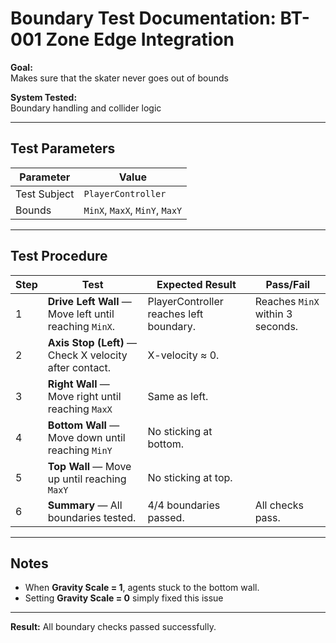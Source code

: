 # Boundary Test Documentation: BT-001 Zone Edge Integration

**Goal:**  
Makes sure that the skater never goes out of bounds

**System Tested:**  
Boundary handling and collider logic

---

## Test Parameters

| Parameter | Value |
|------------|--------|
| Test Subject | `PlayerController` |
| Bounds | `MinX`, `MaxX`, `MinY`, `MaxY` |

---

## Test Procedure

| Step | Test | Expected Result | Pass/Fail |
|------|------------|-----------------|--------------------|
| 1 | **Drive Left Wall** — Move left until reaching `MinX`. | PlayerController reaches left boundary. | Reaches `MinX` within 3 seconds. |
| 2 | **Axis Stop (Left)** — Check X velocity after contact. | X-velocity ≈ 0.|
| 3 | **Right Wall** — Move right until reaching `MaxX` | Same as left. |
| 4 | **Bottom Wall** — Move down until reaching `MinY`| No sticking at bottom.|
| 5 | **Top Wall** — Move up until reaching `MaxY`| No sticking at top.|
| 6 | **Summary** — All boundaries tested. | 4/4 boundaries passed. | All checks pass. |

---

## Notes

- When **Gravity Scale = 1**, agents stuck to the bottom wall.  
- Setting **Gravity Scale = 0** simply fixed this issue

---

**Result:** All boundary checks passed successfully.
